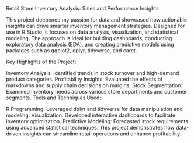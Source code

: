 Retail Store Inventory Analysis: Sales and Performance Insights

This project deepened my passion for data and showcased how actionable insights can drive smarter inventory management strategies. Designed for use in R Studio, it focuses on data analysis, visualization, and statistical modeling. The approach is ideal for building dashboards, conducting exploratory data analysis (EDA), and creating predictive models using packages such as ggplot2, dplyr, tidyverse, and caret.

Key Highlights of the Project:

Inventory Analysis: Identified trends in stock turnover and high-demand product categories.
Profitability Insights: Evaluated the effects of markdowns and supply chain decisions on margins.
Stock Segmentation: Examined inventory needs across various store departments and customer segments.
Tools and Techniques Used:

R Programming: Leveraged dplyr and tidyverse for data manipulation and modeling.
Visualization: Developed interactive dashboards to facilitate inventory optimization.
Predictive Modeling: Forecasted stock requirements using advanced statistical techniques.
This project demonstrates how data-driven insights can streamline retail operations and enhance profitability.
